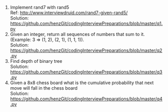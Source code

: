 1. Implement rand7 with rand5
   <br>
   Ref: http://www.interviewdruid.com/rand7-given-rand5/
   <br>
   Solution: https://github.com/henzGit/codingInterviewPreparations/blob/master/q1.py
2. Given an integer, return all sequences of numbers that sum to it. (Example: 3 => (1, 2), (2, 1), (1, 1, 1)).
   <br>
   Solution: https://github.com/henzGit/codingInterviewPreparations/blob/master/q2.py
3. Find depth of binary tree
   <br>
   Solution: https://github.com/henzGit/codingInterviewPreparations/blob/master/q3.py
4. Given a 8x8 chess board what is the cumulative probability that next move will fall in the chess board
   <br>
   Solution: https://github.com/henzGit/codingInterviewPreparations/blob/master/q4.py
